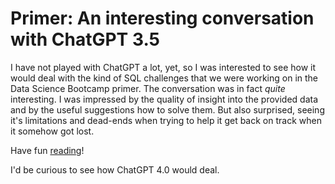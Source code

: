 # Primer: An interesting conversation with ChatGPT 3.5

I have not played with ChatGPT a lot, yet, so I was interested to see how it would deal with the kind of SQL challenges that we were working on in the Data Science Bootcamp primer. The conversation was in fact _quite_ interesting. I was impressed by the quality of insight into the provided data and by the useful suggestions how to solve them. But also surprised, seeing it's limitations and dead-ends when trying to help it get back on track when it somehow got lost.

Have fun [reading](ChatGPT_SQLChallenges5.md)!

I'd be curious to see how ChatGPT 4.0 would deal.
